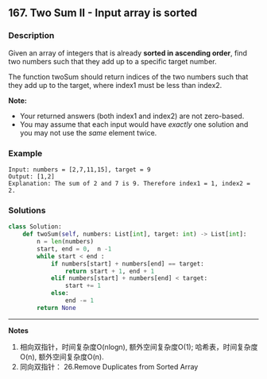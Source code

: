 ## 167. Two Sum II - Input array is sorted

### **Description**

Given an array of integers that is already **sorted in ascending order**, find two numbers such that they add up to a specific target number.

The function twoSum should return indices of the two numbers such that they add up to the target, where index1 must be less than index2.

**Note:**

- Your returned answers (both index1 and index2) are not zero-based.
- You may assume that each input would have *exactly* one solution and you may not use the *same* element twice.


### **Example**

```
Input: numbers = [2,7,11,15], target = 9
Output: [1,2]
Explanation: The sum of 2 and 7 is 9. Therefore index1 = 1, index2 = 2.
```

### **Solutions**

```python
class Solution:
    def twoSum(self, numbers: List[int], target: int) -> List[int]:
        n = len(numbers)
        start, end = 0,  n -1
        while start < end :
            if numbers[start] + numbers[end] == target:
                return start + 1, end + 1
            elif numbers[start] + numbers[end] < target:
                start += 1
            else:
                end -= 1
        return None
```

****

**Notes**

1. 相向双指针，时间复杂度O(nlogn), 额外空间复杂度O(1); 哈希表，时间复杂度O(n), 额外空间复杂度O(n). 
2. 同向双指针： 26.Remove Duplicates from Sorted Array